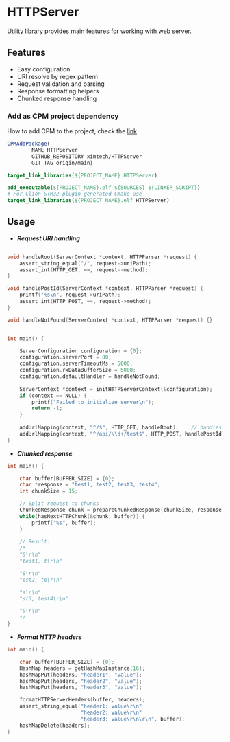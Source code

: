 # HTTPServer

Utility library provides main features for working with web server.

## Features

- Easy configuration
- URI resolve by regex pattern
- Request validation and parsing
- Response formatting helpers
- Chunked response handling

### Add as CPM project dependency

How to add CPM to the project, check the [link](https://github.com/cpm-cmake/CPM.cmake)

```cmake
CPMAddPackage(
        NAME HTTPServer
        GITHUB_REPOSITORY ximtech/HTTPServer
        GIT_TAG origin/main)

target_link_libraries(${PROJECT_NAME} HTTPServer)
```

```cmake
add_executable(${PROJECT_NAME}.elf ${SOURCES} ${LINKER_SCRIPT})
# For Clion STM32 plugin generated Cmake use 
target_link_libraries(${PROJECT_NAME}.elf HTTPServer)
```

## Usage

- ***Request URI handling***

```c

void handleRoot(ServerContext *context, HTTPParser *request) {
    assert_string_equal("/", request->uriPath);
    assert_int(HTTP_GET, ==, request->method);
}

void handlePostId(ServerContext *context, HTTPParser *request) {
    printf("%s\n", request->uriPath);
    assert_int(HTTP_POST, ==, request->method);
}

void handleNotFound(ServerContext *context, HTTPParser *request) {}


int main() {

    ServerConfiguration configuration = {0};
    configuration.serverPort = 80;
    configuration.serverTimeoutMs = 5000;
    configuration.rxDataBufferSize = 5000;
    configuration.defaultHandler = handleNotFound;
    
    ServerContext *context = initHTTPServerContext(&configuration);
    if (context == NULL) {
        printf("Failed to initialize server\n");
        return -1;
    }
    
    addUrlMapping(context, "^/$", HTTP_GET, handleRoot);    // handles only "/" query
    addUrlMapping(context, "^/api/\\d+/test$", HTTP_POST, handlePostId); // handles queries like: "/api/1/test"
}
```

- ***Chunked response***
```c
int main() {

    char buffer[BUFFER_SIZE] = {0};
    char *response = "test1, test2, test3, test4";
    int chunkSize = 15;

    // Split request to chunks
    ChunkedResponse chunk = prepareChunkedResponse(chunkSize, response, strlen(response));
    while(hasNextHTTPChunk(&chunk, buffer)) {
        printf("%s", buffer);
    }
    
    // Result:
    /*   
    "8\r\n"
    "test1, t\r\n"

    "8\r\n"
    "est2, te\r\n"

    "a\r\n"
    "st3, test4\r\n"

    "0\r\n"
    */
}
```

- ***Format HTTP headers***
```c
int main() {

    char buffer[BUFFER_SIZE] = {0};
    HashMap headers = getHashMapInstance(16);
    hashMapPut(headers, "header1", "value");
    hashMapPut(headers, "header2", "value");
    hashMapPut(headers, "header3", "value");

    formatHTTPServerHeaders(buffer, headers);
    assert_string_equal("header1: value\r\n"
                        "header2: value\r\n"
                        "header3: value\r\n\r\n", buffer);
    hashMapDelete(headers);
}
```